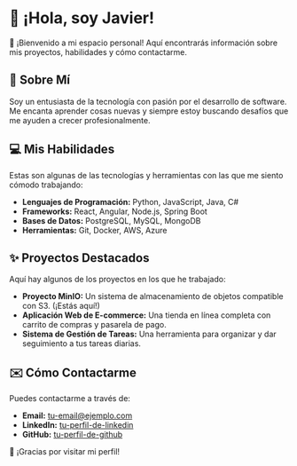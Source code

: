 # 👋 ¡Hola, soy Javier!

🌟 ¡Bienvenido a mi espacio personal! Aquí encontrarás información sobre mis proyectos, habilidades y cómo contactarme.

## 🚀 Sobre Mí

Soy un entusiasta de la tecnología con pasión por el desarrollo de software. Me encanta aprender cosas nuevas y siempre estoy buscando desafíos que me ayuden a crecer profesionalmente.

## 💻 Mis Habilidades

Estas son algunas de las tecnologías y herramientas con las que me siento cómodo trabajando:

*   **Lenguajes de Programación:** Python, JavaScript, Java, C#
*   **Frameworks:** React, Angular, Node.js, Spring Boot
*   **Bases de Datos:** PostgreSQL, MySQL, MongoDB
*   **Herramientas:** Git, Docker, AWS, Azure

## ✨ Proyectos Destacados

Aquí hay algunos de los proyectos en los que he trabajado:

*   **Proyecto MinIO:** Un sistema de almacenamiento de objetos compatible con S3. (¡Estás aquí!)
*   **Aplicación Web de E-commerce:** Una tienda en línea completa con carrito de compras y pasarela de pago.
*   **Sistema de Gestión de Tareas:** Una herramienta para organizar y dar seguimiento a tus tareas diarias.

## ✉️ Cómo Contactarme

Puedes contactarme a través de:

*   **Email:** [tu-email@ejemplo.com](mailto:tu-email@ejemplo.com)
*   **LinkedIn:** [tu-perfil-de-linkedin](https://www.linkedin.com/in/tu-usuario/)
*   **GitHub:** [tu-perfil-de-github](https://github.com/tu-usuario)

👋 ¡Gracias por visitar mi perfil!
